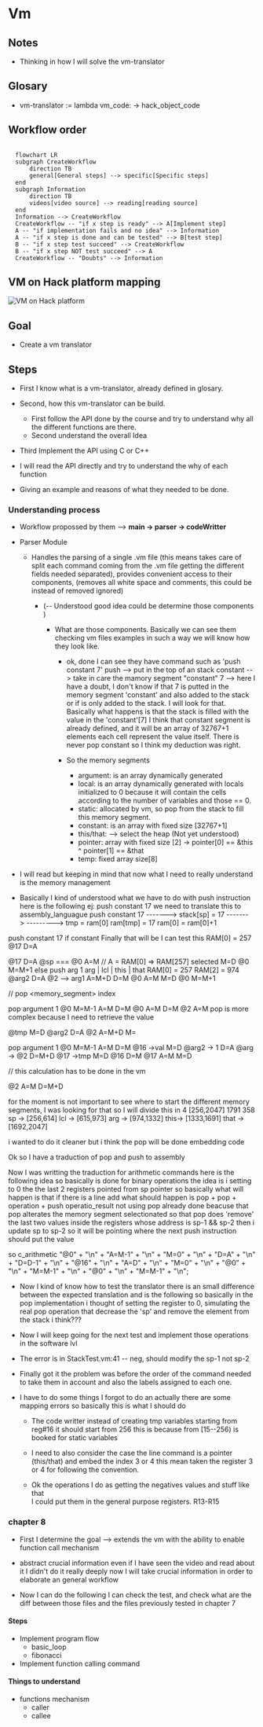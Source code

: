 # Vm

## Notes

- Thinking in how I will solve the vm-translator

## Glosary

- vm-translator := lambda vm_code: -> hack_object_code

## Workflow order

```mermaid

  flowchart LR
  subgraph CreateWorkflow
      direction TB
      general[General steps] --> specific[Specific steps]
  end
  subgraph Information
      direction TB
      videos[video source] --> reading[reading source]
  end
  Information --> CreateWorkflow
  CreateWorkflow -- "if x step is ready" --> A[Implement step]
  A -- "if implementation fails and no idea" --> Information
  A -- "if x step is done and can be tested" --> B[test step]
  B -- "if x step test succeed" --> CreateWorkflow
  B -- "if x step NOT test succeed" --> A
  CreateWorkflow -- "Doubts" --> Information

```

## VM on Hack platform mapping

![VM on Hack platform](./standardMappingVmHackPlatform.png)

## Goal

- Create a vm translator

## Steps

- First I know what is a vm-translator, already defined in glosary.
- Second, how this vm-translator can be build.
    - First follow the API done by the course and
      try to understand why all the different functions are there.
    - Second understand the overall Idea
- Third Implement the API using C or C++

- I will read the API directly and try to understand the why of each function
- Giving an example and reasons of what they needed to be done.

### Understanding process

- Workflow propossed by them --> **main -> parser -> codeWritter**
- Parser Module

    - Handles the parsing of a single .vm file (this means takes care of split each command coming from the .vm file getting the different fields needed separated), provides convenient access to their components, (removes all white space and comments, this could be instead of removed ignored)

        - (-- Understood good idea could be determine those components )

            - What are those components. Basically we can see them checking
              vm files examples in such a way we will know how they look like.

                - ok, done I can see they have command such as 'push constant 7'
                  push --> put in the top of an stack
                  constant --> take in care the mamory segment "constant"
                  7 --> here I have a doubt, I don't know if that 7 is putted
                  in the memory segment 'constant' and also added to the stack
                  or if is only added to the stack. I will look for that.
                  Basically what happens is that the stack is filled with the value
                  in the 'constant'[7] I think that constant segment is
                  already defined, and it will be an array of 32767+1 elements
                  each cell represent the value itself. There is never pop constant
                  so I think my deduction was right.

                - So the memory segments
                    - argument: is an array dynamically generated
                    - local: is an array dynamically generated with
                      locals initialized to 0 because it will contain the cells
                      according to the number of variables and those == 0.
                    - static: allocated by vm, so pop from the stack to fill this
                      memory segment.
                    - constant: is an array with fixed size [32767+1]
                    - this/that: --> select the heap (Not yet understood)
                    - pointer: array with fixed size [2] -> pointer[0] == &this ^ pointer[1] == &that
                    - temp: fixed array size[8]

- I will read but keeping in mind that now what I need to really understand is the
  memory management

- Basically I kind of understood what we have to do with push instruction
  here is the following
  ej: push constant 17
  we need to translate this to assembly_languague
  push constant 17 -------> stack[sp] = 17 ------->
  ---------> tmp = ram[0]
  ram[tmp] = 17
  ram[0] = ram[0]+1

push constant 17 if constant
Finally that will be
I can test this
RAM[0] = 257
@17
D=A

<!-- @16 -->
<!-- M=D -->

@17
D=A
@sp === @0
A=M // A = RAM[0] => RAM[257] selected
M=D
@0
M=M+1
else
push arg 1
arg | lcl | this | that
RAM[0] = 257
RAM[2] = 974
@arg2
D=A
@2 --> arg1
A=M+D
D=M
@0
A=M
M=D
@0
M=M+1

<!-- @jump -->
<!-- M=D -->
<!-- //u -->
<!-- @jump -->
<!-- D=M -->

//
pop <memory_segment> index

<!-- pop pointer 0 -->

pop argument 1
@0
M=M-1
A=M
D=M
@0
A=M
D=M
@2
A=M
pop is more complex because I need to retrieve the value

@tmp
M=D
@arg2
D=A
@2
A=M+D
M=

pop argument 1
@0
M=M-1
A=M
D=M
@16 ->val
M=D
@arg2 -> 1
D=A
@arg -> @2
D=M+D
@17 ->tmp
M=D
@16
D=M
@17
A=M
M=D

// this calculation has to be done in the vm

<!-- @arg2 -->
<!-- M=A -->

@2
A=M
D=M+D

for the moment is not important to see where to start
the different memory segments, I was looking for that
so I will divide this in 4
[256,2047]
1791
358
sp -> [256,614]
lcl -> [615,973]
arg -> [974,1332]
this-> [1333,1691]
that -> [1692,2047]

i wanted to do it cleaner but i think the pop will be done embedding code

Ok so I have a traduction of pop and push to assembly

Now I was writting the traduction for arithmetic commands
here is the following idea
so basically is done for binary operations
the idea is i setting to 0 the the last 2 registers pointed from sp pointer
so basically what will happen is that
if there is a line add
what should happen is pop + pop + operation + push operatio_result
not using pop already done beacuse that pop alterates the memory segment selectionated
so that pop does 'remove' the last two values inside the registers whose address is sp-1 && sp-2
then i update sp to sp-2 so it will be pointing where the next push instruction should put the value

so c_arithmetic
"@0" + "\n" +
"A=M-1" + "\n" +
"M=0" + "\n" +
"D=A" + "\n" +
"D=D-1" + "\n" +
"@16" + "\n" +
"A=D" + "\n" +
"M=0" + "\n" +
"@0" + "\n" +
"M=M-1" + "\n" +
"@0" + "\n" +
"M=M-1" + "\n";

- Now I kind of know how to test the translator
  there is an small difference between the expected translation
  and is the following so basically in the pop implementation
  i thought of setting the register to 0, simulating the real pop
  operation that decrease the 'sp' and remove the element from the stack
  i think???
- Now I will keep going for the next test and implement those operations in the software lvl

- The error is in StackTest.vm:41 -- neg, should modify the sp-1 not sp-2
- Finally got it the problem was before the order of the command needed to take them in account and also the
  labels assigned to each one.

- I have to do some things I forgot to do an actually there are some mapping errors
  so basically this is what I should do

    - The code writter instead of creating tmp variables starting from reg#16 it should start from 256
      this is because from [15--256) is booked for static variables

    - I need to also consider the case the line command is a pointer (this/that) and embed the index 3 or 4
      this mean taken the register 3 or 4 for following the convention.

    - Ok the operations I do as getting the negatives values and stuff like that  
      I could put them in the general purpose registers. R13-R15

### chapter 8

- First I determine the goal --> extends the vm with the ability to enable function call mechanism

- abstract crucial information even if I have seen the video
  and read about it I didn't do it really deeply
  now I will take crucial information in order to elaborate an general workflow

- Now I can do the following I can check the test, and check what are the diff between those
  files and the files previously tested in chapter 7

#### Steps

- Implement program flow
    - basic_loop
    - fibonacci
- Implement function calling command

#### Things to understand

- functions mechanism
    - caller
    - callee
